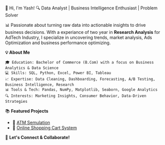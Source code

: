 👋 Hi, I'm Yash!
🔍 Data Analyst | Business Intelligence Enthusiast | Problem Solver

📊 Passionate about turning raw data into actionable insights to drive business decisions. With a experiance of two year in **Research Analysis** for AdTech Industry, I specialize in uncovering trends, market analysis, Ads Optimization and business performance optimizing.

**💡 About Me**

    🎓 Education: Bachelor of Commerce (B.Com) with a focus on Business Analytics & Data Science
    💻 Skills: SQL, Python, Excel, Power BI, Tableau
    📈 Expertise: Data Cleaning, Dashboarding, Forecasting, A/B Testing, Business Intelligence, Research
    📊 Tools & Tech: Pandas, NumPy, Matplotlib, Seaborn, Google Analytics
    🔍 Interests: Marketing Insights, Consumer Behavior, Data-Driven Strategies

📚 **Featured Projects**

- 🔗 [ATM Semulation]([https://github.com/404YashNotFound/ATM_Semulation](https://github.com/404YashNotFound/my_python/blob/8c801687a57b7be9ef0bd8e9c9edd0c945af51a8/ATM_simulation.ipynb))
- 🔗 [Online Shopping Cart System]([https://github.com/404YashNotFound/Cart_and_Purchase.ipynb](https://github.com/404YashNotFound/my_python/blob/8c801687a57b7be9ef0bd8e9c9edd0c945af51a8/Cart_and_Purchase.ipynb))


🔔 **Let's Connect & Collaborate!** 
